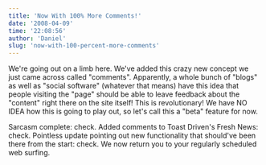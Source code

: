 ```yaml
---
title: 'Now With 100% More Comments!'
date: '2008-04-09'
time: '22:08:56'
author: 'Daniel'
slug: 'now-with-100-percent-more-comments'
---
```


<p>We're going out on a limb here. We've added this crazy new concept we just came across called "comments". Apparently, a whole bunch of "blogs" as well as "social software" (whatever that means) have this idea that people visiting the "page" should be able to leave feedback about the "content" right there on the site itself! This is revolutionary! We have NO IDEA how this is going to play out, so let's call this a "beta" feature for now.</p>

<p>Sarcasm complete: check. Added comments to Toast Driven's Fresh News: check. Pointless update pointing out new functionality that should've been there from the start: check. We now return you to your regularly scheduled web surfing.</p>